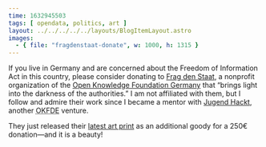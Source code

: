 ```yaml
---
time: 1632945503
tags: [ opendata, politics, art ]
layout: ../../../../../layouts/BlogItemLayout.astro
images:
  - { file: "fragdenstaat-donate", w: 1000, h: 1315 }
---
```


If you live in Germany and are concerned about the Freedom of Information Act in this country, please consider donating to [Frag den Staat](https://fragdenstaat.de/), a nonprofit organization of the [Open Knowledge Foundation Germany](https://okfn.de/en/) that “brings light into the darkness of the authorities.” I am not affiliated with them, but I follow and admire their work since I became a mentor with [Jugend Hackt](https://jugendhackt.org/), another <abbr title="Open Knowledge Foundation Deutschland">OKFDE</abbr> venture.

They just released their [latest art print](https://fragdenstaat.de/spenden/kunstedition/) as an additional goody for a 250€ donation—and it is a beauty!
